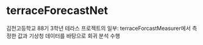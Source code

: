 # terraceForecastNet
김천고등학교 88기 3학년 테라스 프로젝트의 일부: terraceForcastMeasurer에서 측정한 값과 기상청 데이터를 바탕으로 회귀 분석 수행

